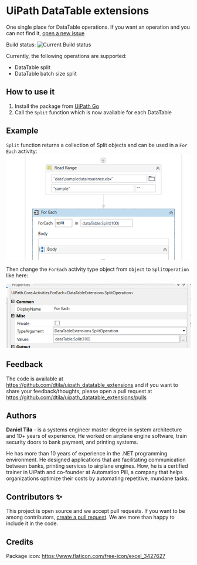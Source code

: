 # UiPath DataTable extensions

One single place for DataTable operations. If you want an operation and you can not find it, [open a new issue](https://github.com/dtila/uipath_datatable_extensions/issues/new)

Build status: ![Current Build status](https://github.com/dtila/uipath_datatable_extensions/workflows/CI/badge.svg?branch=main)

Currently, the following operations are supported:
- DataTable split
- DataTable batch size split


## How to use it
1. Install the package from [UiPath Go](https://marketplace.uipath.com/listings/uipath-datatable-extensions)
2. Call the ``Split`` function which is now available for each DataTable


## Example
``Split`` function returns a collection of Split objects and can be used in a ``For Each`` activity:
![](https://raw.githubusercontent.com/dtila/uipath_datatable_extensions/main/docs/split/foreach.PNG)

Then change the ``ForEach`` activity type object from ``Object`` to ``SplitOperation`` like here:

![](https://raw.githubusercontent.com/dtila/uipath_datatable_extensions/main/docs/split/foreach-type.PNG)



## Feedback
The code is available at https://github.com/dtila/uipath_datatable_extensions and if you want to share your feedback/thoughts, please open a pull request at https://github.com/dtila/uipath_datatable_extensions/pulls

## Authors

**Daniel Tila** - is a systems engineer master degree in system architecture and 10+ years of experience. He worked on airplane engine software, train security doors to bank payment, and printing systems. 

He has more than 10 years of experience in the .NET programming environment. He designed applications that are facilitating communication between banks, printing services to airplane engines. How, he is a certified trainer in UiPath and co-founder at Automation Pill, a company that helps organizations optimize their costs by automating repetitive, mundane tasks. 

## Contributors ✨
This project is open source and we accept pull requests. If you want to be among contributors, [create a pull request](https://github.com/dtila/uipath_datatable_extensions/pulls). We are more than happy to include it in the code.

## Credits
Package icon: https://www.flaticon.com/free-icon/excel_3427627
